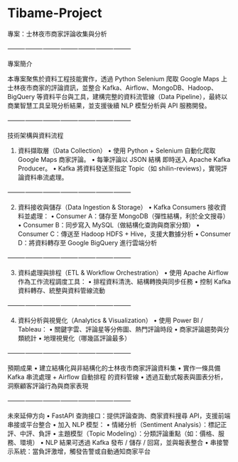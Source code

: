 # Tibame-Project 

專案：士林夜市商家評論收集與分析

⸻⸻⸻⸻⸻⸻⸻

專案簡介

本專案聚焦於資料工程技能實作，透過 Python Selenium 爬取 Google Maps 上士林夜市商家的評論資訊，並整合 Kafka、Airflow、MongoDB、Hadoop、BigQuery 等資料平台與工具，建構完整的資料流管線（Data Pipeline），最終以商業智慧工具呈現分析結果，並支援後續 NLP 模型分析與 API 服務開發。

⸻⸻⸻⸻⸻⸻⸻

技術架構與資料流程

1. 資料擷取層（Data Collection）
	•	使用 Python + Selenium 自動化爬取 Google Maps 商家評論。
	•	每筆評論以 JSON 結構 即時送入 Apache Kafka Producer。
	•	Kafka 將資料發送至指定 Topic（如 shilin-reviews），實現評論資料串流處理。

⸻⸻⸻⸻⸻⸻⸻

2. 資料接收與儲存（Data Ingestion & Storage）
	•	Kafka Consumers 接收資料並處理：
	•	Consumer A：儲存至 MongoDB（彈性結構，利於全文搜尋）
	•	Consumer B：同步寫入 MySQL（做結構化查詢與商家分類）
	•	Consumer C：傳送至 Hadoop HDFS + Hive，支援大數據分析
	•	Consumer D：將資料轉存至 Google BigQuery 進行雲端分析

⸻⸻⸻⸻⸻⸻⸻

3. 資料處理與排程（ETL & Workflow Orchestration）
	•	使用 Apache Airflow 作為工作流程調度工具：
	•	排程資料清洗、結構轉換與同步任務
	•	控制 Kafka 資料轉存、統整與資料管線流動

⸻⸻⸻⸻⸻⸻⸻

4. 資料分析與視覺化（Analytics & Visualization）
	•	使用 Power BI / Tableau：
	•	關鍵字雲、評論星等分佈圖、熱門評論時段
	•	商家評論趨勢與分類統計
	•	地理視覺化（哪幾區評論最多）

⸻⸻⸻⸻⸻⸻⸻

預期成果
	•	建立結構化與非結構化的士林夜市商家評論資料集
	•	實作一條具備 Kafka 串流處理 + Airflow 自動排程 的資料管線
	•	透過互動式報表與圖表分析，洞察顧客評論行為與商家表現

⸻⸻⸻⸻⸻⸻⸻

未來延伸方向
	•	FastAPI 查詢接口：提供評論查詢、商家資料搜尋 API，支援前端串接或平台整合
	•	加入 NLP 模型：
	•	情緒分析（Sentiment Analysis）：標記正評、中評、負評
	•	主題模型（Topic Modeling）：分類評論重點（如：價格、服務、環境）
	•	NLP 結果可透過 Kafka 發布 / 儲存 / 回寫，並與報表整合
	•	串接警示系統：當負評激增，觸發告警或自動通知商家平台
